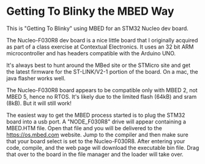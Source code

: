 # Getting To Blinky the MBED Way

This is "Getting To Blinky" using MBED for an STM32 Nucleo dev board.

The Nucleo-F030R8 dev board is a nice little board that I originally acquired as part of a class exercise
at Contextual Electronics.  It uses an 32 bit ARM microcontroller and has headers compatible with
the Arduino UNO.  

It's always best to hunt around the MBed site or the STMicro site and get the latest firmware for the ST-LINK/V2-1
portion of the board.  On a mac, the java flasher works well.

The Nucleo-F030R8 board appears to be compatible only with MBED 2, not MBED 5, hence no RTOS.
It's likely due to the limited flash (64kB) and sram (8kB).  But it will still work!

The easiest way to get the MBED process started is to plug the STM32 board into a usb port.
A "NODE_F030R8" drive will appear containing a MBED.HTM file.  Open that file and you will be delivered to
the https://os.mbed.com website.  Jump to the compiler and then make sure that your board select is set
to the Nucleo-F030R8.  After entering your code, compile, and the web page will download the 
executable bin file.  Drag that over to the board in the file manager and the loader will take over.

